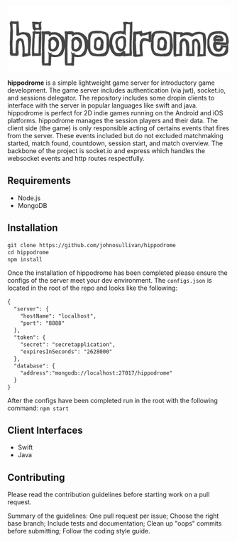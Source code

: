 <img src="resources/hippodrome.png">

<b>hippodrome</b> is a simple lightweight game server for introductory game development. The game server includes authentication (via jwt), socket.io, and sessions delegator. The repository includes some dropin clients to interface with the server in popular languages like swift and java. hippodrome is perfect for 2D indie games running on the Android and iOS platforms. hippodrome manages the session players and their data. The client side (the game) is only responsible acting of certains events that fires from the server. These events included but do not excluded matchmaking started, match found, countdown, session start, and match overview. The backbone of the project is socket.io and express which handles the websocket events and http routes respectfully.    

## Requirements

- Node.js 
- MongoDB

## Installation 

```
git clone https://github.com/johnosullivan/hippodrome
cd hippodrome
npm install
```

Once the installation of hippodrome has been completed please ensure the configs of the server meet your dev environment. The ```configs.json``` is located in the root of the repo and looks like the following:

```
{
  "server": {
    "hostName": "localhost",
    "port": "8888"
  },
  "token": {
    "secret": "secretapplication",
    "expiresInSeconds": "2628000"
  },
  "database": {
    "address":"mongodb://localhost:27017/hippodrome"
  }
}
```

After the configs have been completed run in the root with the following command: ```npm start ```

## Client Interfaces

- Swift 
- Java

## Contributing

Please read the <a>contribution guidelines</a> before starting work on a pull request.

Summary of the guidelines:
One pull request per issue;
Choose the right base branch;
Include tests and documentation;
Clean up "oops" commits before submitting;
Follow the coding style guide.
